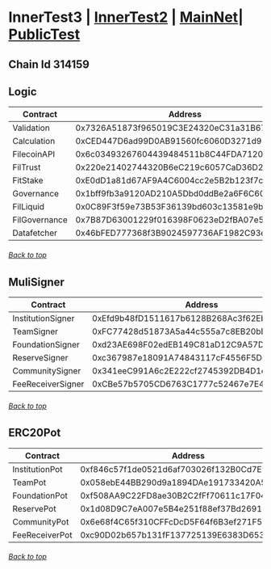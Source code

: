 <a id="menu"></a>

# InnerTest3 | [InnerTest2](InnerTest2.md) | [MainNet](contracts.md)| [PublicTest](PublicTest.md)

## Chain Id 314159

## Logic <a id="Logic"></a>
| Contract                   | Address                                    |
|----------------------------|--------------------------------------------|
| Validation                 | 0x7326A51873f965019C3E24320eC31a31B67674fa | 
| Calculation                | 0xCED447D6ad99D0AB91560fc6060D3271d9164e58 |
| FilecoinAPI                | 0x6c03493267604439484511b8C44FDA7120180977 |
| FilTrust                   | 0x220e21402744320B6eC219c6057CaD36D2570bf8 |
| FitStake                   | 0xE0dD1a81d67AF9A4C6004cc2e5B2b123f7c0D924 |
| Governance                 | 0x1bff9fb3a9120AD210A5Dbd0ddBe2a6F6C600cEb |
| FilLiquid                  | 0x0C89F3f59e73B53F36139bd603c13581e9b2c744 |
| FilGovernance              | 0x7B87D63001229f016398F0623eD2fBA07e50a81d |
| Datafetcher                | 0x46bFED777368f3B9024597736AF1982C93e7006E |
###### [Back to top](#menu)

## MuliSigner <a id="MuliSigner"></a>
| Contract                   | Address                                    |
|----------------------------|--------------------------------------------|
| InstitutionSigner          | 0xEfd9b48fD1511617b6128B268Ac3f62EbdAAdC52 |
| TeamSigner                 | 0xFC77428d51873A5a44c555a7c8EB20bE992af92c |
| FoundationSigner           | 0xd23AE698F02edEB149C81aD12C9A57D016B88630 |
| ReserveSigner              | 0xc367987e18091A74843117cF4556F5De7a938c08 |
| CommunitySigner            | 0x341eeC991A6c2E222cf2745392DB4D1c1D3b0Aa2 |
| FeeReceiverSigner          | 0xCBe57b5705CD6763C1777c52467e7E4fD0edAeA3 |
###### [Back to top](#menu)

## ERC20Pot <a id="ERC20Pot"></a>
| Contract                   | Address                                    |
|----------------------------|--------------------------------------------|
| InstitutionPot             | 0xf846c57f1de0521d6af703026f132B0Cd7E93C2A |
| TeamPot                    | 0x058ebE44BB290d9a1894DAe191733420A53b8ad7 |
| FoundationPot              | 0xf508AA9C22FD8ae30B2C2fFf70611c17F04C4069 |
| ReservePot                 | 0x1d08D9C7eA007e5B4e251f88ef37Bd269182F8Be |
| CommunityPot               | 0x6e68f4C65f310CFFcDcD5F64f6B3ef271F58498a |
| FeeReceiverPot             | 0xc90D02b657b131fF137725139E6383D653C2a824 |
###### [Back to top](#menu)
